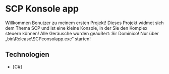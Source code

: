 # SCP Konsole app

Willkommen Benutzer zu meinem ersten Projekt! Dieses Projekt widmet sich dem Thema SCP und ist eine kleine Konsole, in der Sie den Komplex steuern können!
Alle Geräusche wurden geäußert: Sir Dominico! 
Nur über „bin\Release\SCPconsolapp.exe“ starten!

## Technologien

* [C#]
